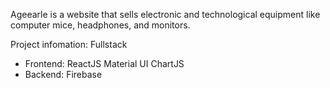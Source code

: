 Ageearle is a website that sells electronic and technological equipment like computer mice, headphones, and monitors.

Project infomation: Fullstack
+ Frontend:
    ReactJS
    Material UI
    ChartJS
+ Backend:
    Firebase